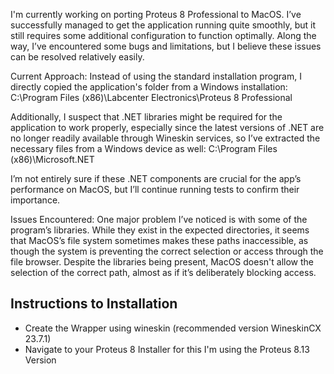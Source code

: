 I'm currently working on porting Proteus 8 Professional to MacOS. I’ve successfully managed to get the application running quite smoothly, but it still requires some additional configuration to function optimally. Along the way, I’ve encountered some bugs and limitations, but I believe these issues can be resolved relatively easily.

Current Approach: Instead of using the standard installation program, I directly copied the application's folder from a Windows installation:
C:\Program Files (x86)\Labcenter Electronics\Proteus 8 Professional

Additionally, I suspect that .NET libraries might be required for the application to work properly, especially since the latest versions of .NET are no longer 
readily available through Wineskin services, so I’ve extracted the necessary files from a Windows device as well:
C:\Program Files (x86)\Microsoft.NET

I’m not entirely sure if these .NET components are crucial for the app’s performance on MacOS, but I’ll continue running tests to confirm their importance.

Issues Encountered: One major problem I’ve noticed is with some of the program’s libraries. While they exist in the expected directories, it seems that MacOS’s 
file system sometimes makes these paths inaccessible, as though the system is preventing the correct selection or access through the file browser. 
Despite the libraries being present, MacOS doesn't allow the selection of the correct path, almost as if it’s deliberately blocking access.

## Instructions to Installation

- Create the Wrapper using wineskin (recommended version WineskinCX 23.7.1)
- Navigate to your Proteus 8 Installer for this I'm using the Proteus 8.13 Version
